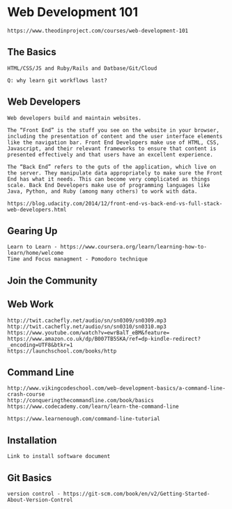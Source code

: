# Web Development 101   
    https://www.theodinproject.com/courses/web-development-101

## The Basics   
    HTML/CSS/JS and Ruby/Rails and Datbase/Git/Cloud

    Q: why learn git workflows last?

## Web Developers  
    Web developers build and maintain websites.

    The “Front End” is the stuff you see on the website in your browser, including the presentation of content and the user interface elements like the navigation bar. Front End Developers make use of HTML, CSS, Javascript, and their relevant frameworks to ensure that content is presented effectively and that users have an excellent experience.

    The “Back End” refers to the guts of the application, which live on the server. They manipulate data appropriately to make sure the Front End has what it needs. This can become very complicated as things scale. Back End Developers make use of programming languages like Java, Python, and Ruby (among many others) to work with data.

    https://blog.udacity.com/2014/12/front-end-vs-back-end-vs-full-stack-web-developers.html

## Gearing Up   
    Learn to Learn - https://www.coursera.org/learn/learning-how-to-learn/home/welcome
    Time and Focus managment - Pomodoro technique

## Join the Community

## Web Work

    http://twit.cachefly.net/audio/sn/sn0309/sn0309.mp3
    http://twit.cachefly.net/audio/sn/sn0310/sn0310.mp3
    https://www.youtube.com/watch?v=ewrBalT_eBM&feature=
    https://www.amazon.co.uk/dp/B007TB5SKA/ref=dp-kindle-redirect?_encoding=UTF8&btkr=1
    https://launchschool.com/books/http

## Command Line

    http://www.vikingcodeschool.com/web-development-basics/a-command-line-crash-course
    http://conqueringthecommandline.com/book/basics
    https://www.codecademy.com/learn/learn-the-command-line

    https://www.learnenough.com/command-line-tutorial

## Installation

    Link to install software document

## Git Basics
    version control - https://git-scm.com/book/en/v2/Getting-Started-About-Version-Control
